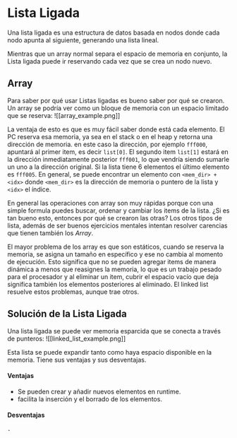 # Lista Ligada

Una lista ligada es una estructura de datos basada en nodos donde cada nodo apunta al siguiente, generando una lista lineal.

Mientras que un array normal separa el espacio de memoria en conjunto, la Lista ligada puede ir reservando cada vez que se crea un nodo nuevo.


## Array
Para saber por qué usar Listas ligadas es bueno saber por qué se crearon.
Un array se podría ver como un bloque de memoria con un espacio limitado que se reserva:
![[array_example.png]]

La ventaja de esto es que es muy fácil saber donde está cada elemento. El PC reserva esa memoria, ya sea en el stack o en el heap y retorna una dirección de memoria. en este caso la dirección, por ejemplo `fff000`, apuntará al primer item, es decir `list[0]`. El segundo item `list[1]` estará en la dirección inmediatamente posterior `fff001`, lo que vendría siendo sumarle un uno a la dirección original. Si la lista tiene 6 elementos el último elemento es `fff005`. En general, se puede encontrar un elemento con `<mem_dir> + <idx>` donde `<mem_dir>` es la dirección de memoria o puntero de la lista y `<idx>` el índice.

En general las operaciones con array son muy rápidas porque con una simple formula puedes buscar, ordenar y cambiar los items de la lista. ¿Si es tan bueno esto, entonces por qué se crearon las otras? Los otros tipos de lista, además de ser buenos ejercicios mentales intentan resolver carencias que tienen también los *Array*.

El mayor problema de los array es que son estáticos, cuando se reserva la memoria, se asigna un tamaño en específico y ese no cambia al momento de ejecución. Esto significa que no se pueden agregar items de manera dinámica a menos que reasignes la memoria, lo que es un trabajo pesado para el procesador y al eliminar un item, cubrir el espacio vacío que deja significa también los elementos posteriores al eliminado. El linked list resuelve estos problemas, aunque trae otros.

## Solución de la Lista Ligada
Una lista ligada se puede ver memoria esparcida que se conecta a través de punteros:
![[linked_list_example.png]]

Esta lista se puede expandir tanto como haya espacio disponible en la memoria. Tiene sus ventajas y sus desventajas.

#### Ventajas
- Se pueden crear y añadir nuevos elementos en runtime.
- facilita la inserción y el borrado de los elementos.

#### Desventajas
	- 